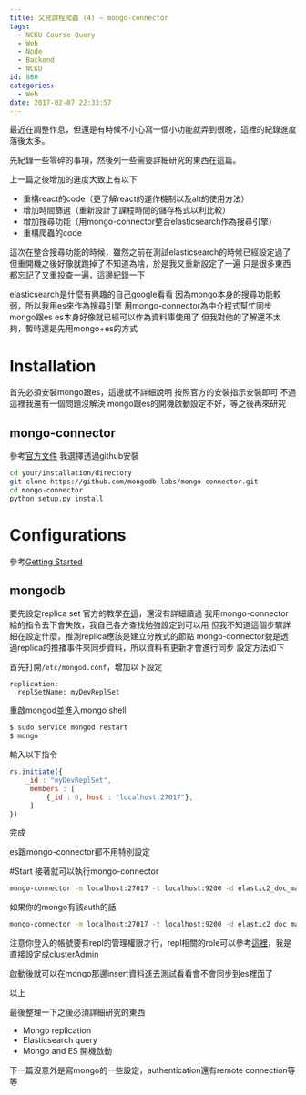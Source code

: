 ```yaml
---
title: 又見課程爬蟲 (4) – mongo-connector
tags:
  - NCKU Course Query
  - Web
  - Node
  - Backend
  - NCKU
id: 880
categories:
  - Web
date: 2017-02-07 22:33:57
---
```


最近在調整作息，但還是有時候不小心寫一個小功能就弄到很晚，這裡的紀錄進度落後太多。

先紀錄一些零碎的事項，然後列一些需要詳細研究的東西在這篇。

上一篇之後增加的進度大致上有以下
- 重構react的code（更了解react的運作機制以及alt的使用方法）
- 增加時間篩選（重新設計了課程時間的儲存格式以利比較）
- 增加搜尋功能（用mongo-connector整合elasticsearch作為搜尋引擎）
- 重構爬蟲的code

這次在整合搜尋功能的時候，雖然之前在測試elasticsearch的時候已經設定過了
但重開機之後好像就跑掉了不知道為啥，於是我又重新設定了一遍
只是很多東西都忘記了又重投查一遍，這邊紀錄一下

elasticsearch是什麼有興趣的自己google看看
因為mongo本身的搜尋功能較弱，所以我用es來作為搜尋引擎
用mongo-connector為中介程式幫忙同步mongo跟es
es本身好像就已經可以作為資料庫使用了
但我對他的了解還不太夠，暫時還是先用mongo+es的方式

# Installation

首先必須安裝mongo跟es，這邊就不詳細說明
按照官方的安裝指示安裝即可
不過這裡我還有一個問題沒解決
mongo跟es的開機啟動設定不好，等之後再來研究

## mongo-connector

參考[官方文件](https://github.com/mongodb-labs/mongo-connector/wiki/Installation)
我選擇透過github安裝

```bash
cd your/installation/directory
git clone https://github.com/mongodb-labs/mongo-connector.git
cd mongo-connector
python setup.py install
```

# Configurations

參考[Getting Started](https://github.com/mongodb-labs/mongo-connector/wiki/Getting-Started)

## mongodb

要先設定replica set
官方的教學[在這](https://docs.mongodb.com/manual/tutorial/deploy-replicaset/)，還沒有詳細讀過
我用mongo-connector給的指令去下會失敗，我自己各方查找勉強設定到可以用
但我不知道這個步驟詳細在設定什麼，推測replica應該是建立分散式的節點
mongo-connector貌是透過replica的推播事件來同步資料，所以資料有更新才會進行同步
設定方法如下

首先打開`/etc/mongod.conf`，增加以下設定

```text
replication:
  replSetName: myDevReplSet
```

重啟mongod並進入mongo shell

```bash
$ sudo service mongod restart
$ mongo
```

輸入以下指令

```javascript
rs.initiate({
    _id : "myDevReplSet",
     members : [
         {_id : 0, host : "localhost:27017"},
     ]
})
```

完成

es跟mongo-connector都不用特別設定

#Start
接著就可以執行mongo-connector

```bash
mongo-connector -m localhost:27017 -t localhost:9200 -d elastic2_doc_manage
```

如果你的mongo有該auth的話

```bash
mongo-connector -m localhost:27017 -t localhost:9200 -d elastic2_doc_manager --admin-username <username> --password <password>;
```

注意你登入的帳號要有repl的管理權限才行，repl相關的role可以參考[這裡](https://docs.mongodb.com/manual/reference/built-in-roles/#cluster-administration-roles)，我是直接設定成clusterAdmin

啟動後就可以在mongo那邊insert資料進去測試看看會不會同步到es裡面了

以上

最後整理一下之後必須詳細研究的東西
- Mongo replication
- Elasticsearch query
- Mongo and ES 開機啟動

下一篇沒意外是寫mongo的一些設定，authentication還有remote connection等等